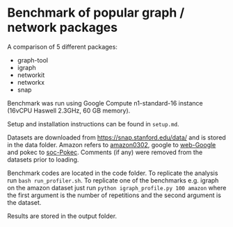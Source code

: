 # Benchmark of popular graph / network packages

A comparison of 5 different packages:
- graph-tool
- igraph
- networkit
- networkx
- snap

Benchmark was run using Google Compute n1-standard-16 instance (16vCPU Haswell 2.3GHz, 60 GB memory).

Setup and installation instructions can be found in `setup.md`.

Datasets are downloaded from https://snap.stanford.edu/data/ and is stored in the data folder. Amazon refers to [amazon0302](https://snap.stanford.edu/data/amazon0302.html), google to [web-Google](https://snap.stanford.edu/data/web-Google.html) and pokec to [soc-Pokec](https://snap.stanford.edu/data/soc-Pokec.html). Comments (if any) were removed from the datasets prior to loading.

Benchmark codes are located in the code folder. To replicate the analysis run `bash run_profiler.sh`. To replicate one of the benchmarks e.g. igraph on the amazon dataset just run `python igraph_profile.py 100 amazon` where the first argument is the number of repetitions and the second argument is the dataset.

Results are stored in the output folder.
